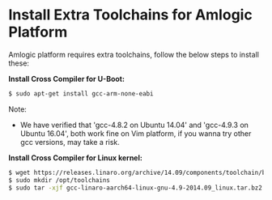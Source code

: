 # Install Extra Toolchains for Amlogic Platform
Amlogic platform requires extra toolchains, follow the below steps to install these:

**Install Cross Compiler for U-Boot:**
```sh
$ sudo apt-get install gcc-arm-none-eabi
```
Note:
* We have verified that 'gcc-4.8.2 on Ubuntu 14.04' and 'gcc-4.9.3 on Ubuntu 16.04', both work fine on Vim platform, if you wanna try other gcc versions, may take a risk.


**Install Cross Compiler for Linux kernel:**
```sh
$ wget https://releases.linaro.org/archive/14.09/components/toolchain/binaries/gcc-linaro-aarch64-linux-gnu-4.9-2014.09_linux.tar.bz2
$ sudo mkdir /opt/toolchains
$ sudo tar -xjf gcc-linaro-aarch64-linux-gnu-4.9-2014.09_linux.tar.bz2 -C /opt/toolchains
```
